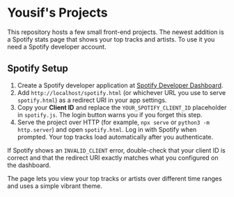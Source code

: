 # Yousif's Projects

This repository hosts a few small front-end projects. The newest addition is a Spotify stats page that shows your top tracks and artists. To use it you need a Spotify developer account.

## Spotify Setup
1. Create a Spotify developer application at [Spotify Developer Dashboard](https://developer.spotify.com/).
2. Add `http://localhost/spotify.html` (or whichever URL you use to serve `spotify.html`) as a redirect URI in your app settings.
3. Copy your **Client ID** and replace the `YOUR_SPOTIFY_CLIENT_ID` placeholder in `spotify.js`. The login button warns you if you forget this step.
4. Serve the project over HTTP (for example, `npx serve` or `python3 -m http.server`) and open `spotify.html`. Log in with Spotify when prompted.
   Your top tracks load automatically after you authenticate.

If Spotify shows an `INVALID_CLIENT` error, double-check that your client ID is correct and that the redirect URI exactly matches what you configured on the dashboard.

The page lets you view your top tracks or artists over different time ranges and uses a simple vibrant theme.
